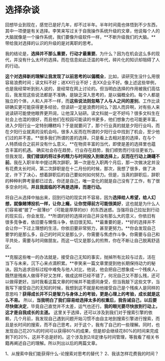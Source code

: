 # 选择杂谈

回想毕业到现在，感觉已是好几年，却不过半年。半年时间竟也体悟到不少东西，其中一项便是有关选择。李笑来写过关于自我操作系统升级的文章，他说每个人的大脑就像是一个操作系统，我们要像升级软件一样，**不断升级我们的大脑。**带给我对选择的认识的升级的是对离职的思考。

我的结论是，**选择并不那么重要，行动才最重要**。为什么？因为在机会这么多的现代，并没有什么太坏的选择。而在信息如此泛滥的年代，碎片化的知识却阻碍了人的行动。

**这个对选择新的理解让我发现了以前思考的以偏概全**，比如，读研究生没什么用很容易浪费时间；读文科不好；进XX行业不好；去XX企业不好。像上述这些举例，也是我经常听到别人说的，是经常在网上讨论的。但当明白选择的作用被我们高估后，我发现这些说法都是不准确，是缺乏深入思考的，是以偏概全的。每个人都是独立的个体，人和人并不一样，而**这些说法则忽略了人与人之间的差别**。工作比读研确实更可能获得更多经验，但读研一定是浪费时间么？因人而异啊，对有些人来说读研可能使他眼界更开阔，让他深入钻研。读文科就一定不好吗？很多文科生在社会上也混的很好，而且他们在校园可能读的书更多，他们想象力也可能更丰富。进入夕阳行业一定特别糟糕吗？于是就要问了，那个行业真的就是夕阳行业吗，而在夕阳行业就真的没机会吗，很多人反而在所谓的夕阳行业中找到了机会，至少他们过的并不差。**很多我们所谓的差的选择，只是看上去相对差的选择，在与个人特质结合之前并没有什么意义。**在物资丰富的当代，即使是差的选择里也蕴含丰富的机遇。
确实社会存在趋势，行业存在趋势，我们顺势而行往往更省力。但我发现，**我们错误的将过多的精力与时间投入到做选择上，反而在行动上踌躇不前**。我在入职半年中提过两次辞职，第一次是在入职两个月后，那一次做决定并没有花费太长时间，第二次辞职是在十二月份的时候，那次，我想了很多，做了决定，许下了决心，想着辞职后的自己要如何如何努力。但是，当真的辞职后，辞职的种种利弊考量都已过去，你还是自己，唯一变化的就是自己没有了工作，有了很多空余时间。**并且我面临的不再是选择，而是行动。**

将自己从选择中抽出来，回到行动的现实并不容易，因为**选择给人希望，给人幻想，就像赌博投机一样，让你上瘾，让你觉得前方可能很美好**，这也就是为什么人们容易被“披了一层薄纱”（可能是厚厚的纱）的东西迷惑。当强将自己拉扯到行动的现实后，你会发现，**所谓的好的选择对自己并没有那么大的意义，你依旧有很多竞争者，依旧要与懒惰斗争，依旧很无知。**最重要的是，**好的选择并不会让你一下过上理想的生活，你依旧要非常努力，甚至更努力。**你会发现自己要学的是那么多，自己的时间又是那么少，你需要与焦虑作斗争，你需要与自己和平共处，需要与时间做朋友。而这一切又是那么的煎熬，你在不断让自己脱离舒适区。

**克服这些唯一的办法就是，接受自己无知的事实，抛掉所有比较与过去，活在当下与未来，沉下心来点滴积累。**李笑来一篇文章里提到他长期保持动力的秘诀。因为追求目标过程中难免与他人对比，他说，他会把自己想象成一个残疾人，既然是残疾人做得不好又怎样，做成这样已经不错了，何况自己又不那么残，还可以做得更好。当时我看这篇文章的时候并不能感同身受，但当我敲下这些文字，当我写下接受自己的无知的时候，我想到这不就是和他接受自己是个残疾人是同样的意思吗？**获得成长并不只是智力与身体上的考验，更是心理上的考验，成长就是这么不易。**
所以，**当我明白了我们容易给选择太多的权重后，我告诫自己，以后要尽快做决定**，毕竟自己直觉并不太差，运气也还行。**我的眼光要尽快放到行动上，这才是自我成长的主道。**
这里关于选择，还可以涉及到我们对于搜索引擎的依赖，几个月前，我发现自己遇到问题开始习惯不由自主地到搜索引擎进行搜索，而且是长时间的搜索，而不自己思考。对于这个，我有了自己的一些理解。同时，也发现自己花20%的时间可以获得80%的成果，但是却会继续花80%的时间来完成剩下的20%，这并不总是好的。这个涉及到2/8定律与时间管理，等我看了相关书籍再阐述自己的理解。所以列出以后的两篇文章。

1、从搜索中我们能获得什么-论搜索对思考的替代？
2、我该怎样花费我的时间？